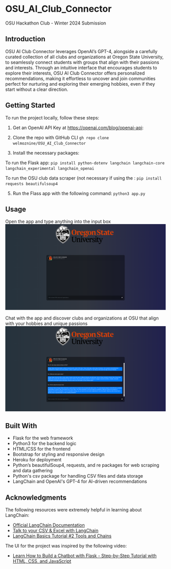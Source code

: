 # OSU_AI_Club_Connector

OSU Hackathon Club - Winter 2024 Submission


## Introduction

OSU AI Club Connector leverages OpenAI’s GPT-4, alongside a carefully curated collection of all clubs and organizations at Oregon State University, to seamlessly connect students with groups that align with their passions and interests. Through an intuitive interface that encourages students to explore their interests, OSU AI Club Connector offers personalized recommendations, making it effortless to uncover and join communities perfect for nurturing and exploring their emerging hobbies, even if they start without a clear direction.

## Getting Started
To run the project locally, follow these steps:
1. Get an OpenAI API Key at https://openai.com/blog/openai-api:
2. Clone the repo with GitHub CLI
`gh repo clone welmoznine/OSU_AI_Club_Connector`
   
4. Install the necessary packages:

To run the Flask app:
`pip install python-dotenv langchain langchain-core langchain_experimental langchain_openai`

To run the OSU club data scraper (not necessary if using the :
`pip install requests beautifulsoup4`

5. Run the Flass app with the following command:
`python3 app.py`


## Usage
Open the app and type anything into the input box
![OSU_AI_Club_Connector #1](https://github.com/welmoznine/OSU_AI_Club_Connector/blob/main/static/OSU_AI_Club_Connector.png)

Chat with the app and discover clubs and organizations at OSU that align with your hobbies and unique passions 
![OSU_AI_Club_Connector #2](https://github.com/welmoznine/OSU_AI_Club_Connector/blob/main/static/OSU_AI_Club_Connector2.png)

## Built With
- Flask for the web framework
- Python3 for the backend logic
- HTML/CSS for the frontend
- Bootstrap for styling and responsive design
- Heroku for deployment
- Python’s beautifulSoup4, requests, and re packages for web scraping and data gathering
- Python's csv package for handling CSV files and data storage
- LangChain and OpenAI's GPT-4 for AI-driven recommendations

## Acknowledgments
The following resources were extremely helpful in learning about LangChain:
- [Official LangChain Documentation](https://python.langchain.com/docs/get_started/introduction)
- [Talk to your CSV & Excel with LangChain](https://www.youtube.com/watch?v=xQ3mZhw69bc)
- [LangChain Basics Tutorial #2 Tools and Chains](https://www.youtube.com/watch?v=hI2BY7yl_Ac&list=PL8motc6AQftk1Bs42EW45kwYbyJ4jOdiZ)
  
The UI for the project was inspired by the following video: 
- [Learn How to Build a Chatbot with Flask - Step-by-Step Tutorial with HTML, CSS, and JavaScript](https://www.youtube.com/watch?v=70H_7C0kMbI)
